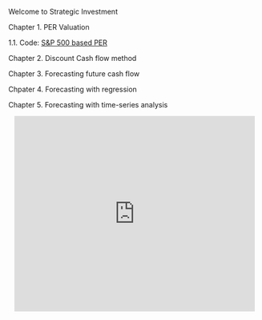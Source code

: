 Welcome to Strategic Investment

Chapter 1. PER Valuation

1.1. Code: <a href="https://github.com/jkim2252666/strategic_investment/blob/main/historical_sp_per_ratio.R"> S&P 500 based PER </a>

Chapter 2. Discount Cash flow method

Chapter 3. Forecasting future cash flow

Chpater 4. Forecasting with regression

Chapter 5. Forecasting with time-series analysis


<p align="center">
<iframe  title="YouTube video player" width="480" height="390" src="http://www.youtube.com/watch?v=4KkTGx2bK_4?html5=1" frameborder="0" allowfullscreen></iframe>
</p>



